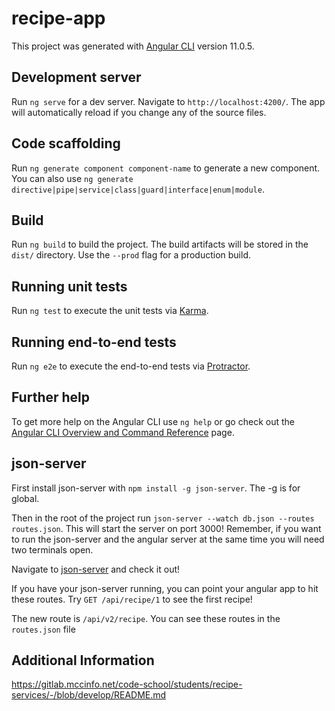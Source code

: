 # recipe-app

This project was generated with [Angular CLI](https://github.com/angular/angular-cli) version 11.0.5.

## Development server

Run `ng serve` for a dev server. Navigate to `http://localhost:4200/`. The app will automatically reload if you change any of the source files.

## Code scaffolding

Run `ng generate component component-name` to generate a new component. You can also use `ng generate directive|pipe|service|class|guard|interface|enum|module`.

## Build

Run `ng build` to build the project. The build artifacts will be stored in the `dist/` directory. Use the `--prod` flag for a production build.

## Running unit tests

Run `ng test` to execute the unit tests via [Karma](https://karma-runner.github.io).

## Running end-to-end tests

Run `ng e2e` to execute the end-to-end tests via [Protractor](http://www.protractortest.org/).

## Further help

To get more help on the Angular CLI use `ng help` or go check out the [Angular CLI Overview and Command Reference](https://angular.io/cli) page.

## json-server

First install json-server with `npm install -g json-server`. The -g is for global.

Then in the root of the project run `json-server --watch db.json --routes routes.json`. This will start the server on port 3000! Remember, if you want to run the json-server and the angular server at the same time you will need two terminals open.

Navigate to [json-server](http://localhost:3000) and check it out!

If you have your json-server running, you can point your angular app to hit these routes. Try `GET /api/recipe/1` to see the first recipe!

The new route is `/api/v2/recipe`. You can see these routes in the `routes.json` file

## Additional Information

https://gitlab.mccinfo.net/code-school/students/recipe-services/-/blob/develop/README.md